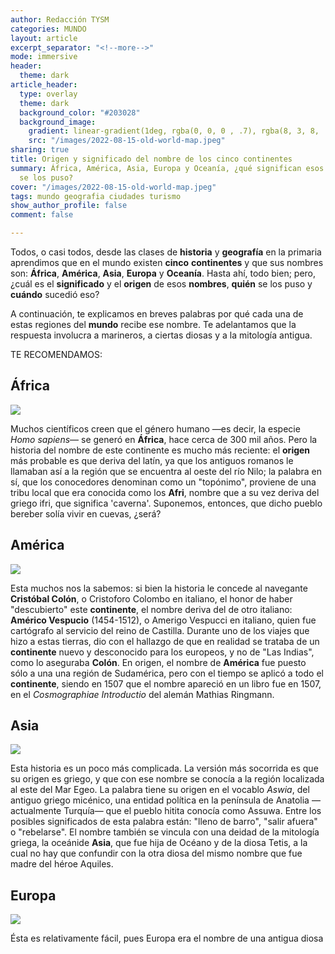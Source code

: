 ```yaml
---
author: Redacción TYSM
categories: MUNDO
layout: article
excerpt_separator: "<!--more-->"
mode: immersive
header:
  theme: dark
article_header:
  type: overlay
  theme: dark
  background_color: "#203028"
  background_image:
    gradient: linear-gradient(1deg, rgba(0, 0, 0 , .7), rgba(8, 3, 8, .9))
    src: "/images/2022-08-15-old-world-map.jpeg"
sharing: true
title: Origen y significado del nombre de los cinco continentes
summary: África, América, Asia, Europa y Oceanía, ¿qué significan esos nombres y quién
  se los puso?
cover: "/images/2022-08-15-old-world-map.jpeg"
tags: mundo geografia ciudades turismo
show_author_profile: false
comment: false

---
```

Todos, o casi todos, desde las clases de **historia** y **geografía** en la primaria aprendimos que en el mundo existen **cinco** **continentes** y que sus nombres son: **África**, **América**, **Asia**, **Europa** y **Oceanía**. Hasta ahí, todo bien; pero, ¿cuál es el **significado** y el **origen** de esos **nombres**, **quién** se los puso y **cuándo** sucedió eso?

A continuación, te explicamos en breves palabras por qué cada una de estas regiones del **mundo** recibe ese nombre. Te adelantamos que la respuesta involucra a marineros, a ciertas diosas y a la mitología antigua.

TE RECOMENDAMOS:

## África

![](https://upload.wikimedia.org/wikipedia/commons/thumb/d/d7/Large-scale-old-map-of-africa-16xx.jpg/993px-Large-scale-old-map-of-africa-16xx.jpg)

Muchos científicos creen que el género humano —es decir, la especie _Homo sapiens_— se generó en **África**, hace cerca de 300 mil años. Pero la historia del nombre de este continente es mucho más reciente: el **origen** más probable es que deriva del latín, ya que los antiguos romanos le llamaban así a la región que se encuentra al oeste del río Nilo; la palabra en sí, que los conocedores denominan como un "topónimo", proviene de una tribu local que era conocida como los **Afri**, nombre que a su vez deriva del griego ifri, que significa 'caverna'. Suponemos, entonces, que dicho pueblo bereber solía vivir en cuevas, ¿será?

## América

![](https://upload.wikimedia.org/wikipedia/commons/thumb/d/d4/America_noviter_delineata.jpg/1012px-America_noviter_delineata.jpg)

Esta muchos nos la sabemos: si bien la historia le concede al navegante **Cristóbal Colón**, o Cristoforo Colombo en italiano, el honor de haber "descubierto" este **continente**, el nombre deriva del de otro italiano: **Américo Vespucio** (1454-1512), o Amerigo Vespucci en italiano, quien fue cartógrafo al servicio del reino de Castilla. Durante uno de los viajes que hizo a estas tierras, dio con el hallazgo de que en realidad se trataba de un **continente** nuevo y desconocido para los europeos, y no de "Las Indias", como lo aseguraba **Colón**. En origen, el nombre de **América** fue puesto sólo a una una región de Sudamérica, pero con el tiempo se aplicó a todo el **continente**, siendo en 1507 que el nombre apareció en un libro fue en 1507, en el _Cosmographiae Introductio_ del alemán Mathias Ringmann.

## Asia

![](https://upload.wikimedia.org/wikipedia/commons/thumb/6/68/1550_map_of_Asia_by_Sebastian_M%C3%BCnster.jpg/987px-1550_map_of_Asia_by_Sebastian_M%C3%BCnster.jpg)

Esta historia es un poco más complicada. La versión más socorrida es que su origen es griego, y que con ese nombre se conocía a la región localizada al este del Mar Egeo. La palabra tiene su origen en el vocablo _Aswia_, del antiguo griego micénico, una entidad política en la península de Anatolia —actualmente Turquía— que el pueblo hitita conocía como Assuwa. Entre los posibles significados de esta palabra están: "lleno de barro", "salir afuera" o "rebelarse". El nombre también se vincula con una deidad de la mitología griega, la oceánide **Asia**, que fue hija de Océano y de la diosa Tetis, a la cual no hay que confundir con la otra diosa del mismo nombre que fue madre del héroe Aquiles.

## Europa

![](https://upload.wikimedia.org/wikipedia/commons/thumb/b/b7/Map_of_Europe_in_1920%2C_after_the_Paris_Peace_Conference.jpg/1024px-Map_of_Europe_in_1920%2C_after_the_Paris_Peace_Conference.jpg)

Ésta es relativamente fácil, pues Europa era el nombre de una antigua diosa 